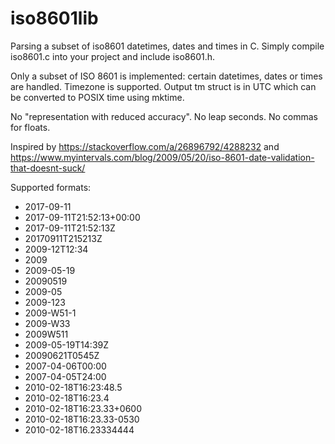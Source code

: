 # iso8601lib
Parsing a subset of iso8601 datetimes, dates and times in C. Simply compile iso8601.c into your project and include iso8601.h.

Only a subset of ISO 8601 is implemented: certain datetimes, dates or times are handled. Timezone is supported.
Output tm struct is in UTC which can be converted to POSIX time using mktime.

No "representation with reduced accuracy". No leap seconds. No commas for floats.

Inspired by https://stackoverflow.com/a/26896792/4288232 and https://www.myintervals.com/blog/2009/05/20/iso-8601-date-validation-that-doesnt-suck/

Supported formats:

* 2017-09-11
* 2017-09-11T21:52:13+00:00
* 2017-09-11T21:52:13Z
* 20170911T215213Z
* 2009-12T12:34
* 2009
* 2009-05-19
* 20090519
* 2009-05
* 2009-123
* 2009-W51-1
* 2009-W33
* 2009W511
* 2009-05-19T14:39Z
* 20090621T0545Z
* 2007-04-06T00:00
* 2007-04-05T24:00
* 2010-02-18T16:23:48.5
* 2010-02-18T16:23.4
* 2010-02-18T16:23.33+0600
* 2010-02-18T16:23.33-0530
* 2010-02-18T16.23334444

